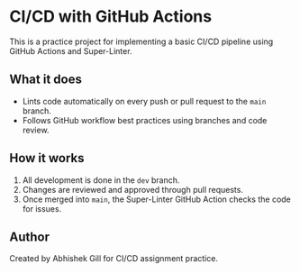 # CI/CD with GitHub Actions

This is a practice project for implementing a basic CI/CD pipeline using GitHub Actions and Super-Linter.

## What it does

- Lints code automatically on every push or pull request to the `main` branch.
- Follows GitHub workflow best practices using branches and code review.

## How it works

1. All development is done in the `dev` branch.
2. Changes are reviewed and approved through pull requests.
3. Once merged into `main`, the Super-Linter GitHub Action checks the code for issues.

## Author

Created by Abhishek Gill for CI/CD assignment practice.
